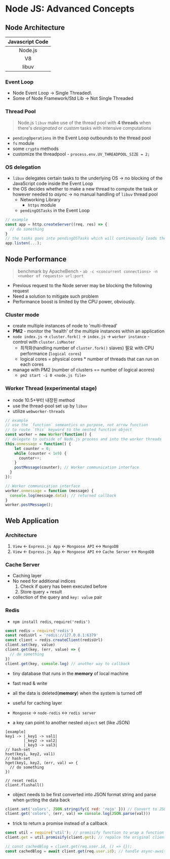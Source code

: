 # Node JS: Advanced Concepts

## Node Architecture
| Javascript Code |
| :-------------: |
|     Node.js     |
|       V8        |
|      libuv      |

### Event Loop
* Node Event Loop &rarr; Single Threaded\
* Some of Node Framework/Std Lib &rarr; Not Single Threaded

### Thread Pool
> Node.js `libuv` make use of the thread pool with **4 threads** when there's *designated* or *custom* tasks with intensive computations
  * `pendingOperations` in the Event Loop outbounds to the thread pool
  * `fs` module
  * some `crypto` methods
  * customize the threadpool - `process.env.UV_THREADPOOL_SIZE = 2;`

### OS delegation
* `libuv` delegates certain tasks to the underlying OS &rarr; no blocking of the JavaScript code inside the Event Loop
* the OS decides whether to make a new thread to compute the task or however needed to *async* &rarr; no manual handling of `libuv` thread pool
  * Networking Library
    * `https` module
  * `pendingOSTasks` in the Event Loop
```javascript
// example
const app = http.createServer((req, res) => {
  // do something
}
// the tasks goes into pendingOSTasks which will continuously loads the shouldContinue of the Event Loop
app.listen(...);
```


## Node Performance
> benchmark by ApacheBench - `ab -c <concurrent connections> -n <number of requests> url:port`
* Previous request to the Node server may be blocking the following request
* Need a solution to mitigate such problem
* Performance boost is limited by the CPU power, obviously.

### Cluster mode
* create multiple instances of node to 'multi-thread'
* **PM2** - monitor the 'health' of the multiple instances within an application
* `node index.js` &rarr; `cluster.fork()` &rarr; `index.js` &rarr; `worker instance` - control with `cluster.isMaster`
  * 최적화(handling number of `cluster.fork()` slaves) 필요 with CPU performance (`logical cores`)
  * logical cores = physical cores * number of threads that can run on each cores
* manage with PM2 (number of clusters == number of logical acores)
  * `pm2 start -i 0 <node.js file>`


### Worker Thread (experimental stage)
* node 10.5+부터 내장된 method
* use the thread-pool set up by `libuv`
* utilize `webworker-threads`
```javascript
// example
// use the `function` semeantics on purpose, not arrow function
// to route `this` keyword to the nested function object
const worker = new Worker(function() {
// delegate to outside of Node.js process and into the worker threads
this.onmessage = function() {
    let counter = 0;
    while (counter < 1e9) {
      counter++;
    }
    postMessage(counter); // Worker communication interface
  }
});

// Worker communication interface
worker.onmessage = function (message) {
  console.log(message.data); // returned callback
}
worker.postMessage();
```


## Web Application

### Architecture
1. `View` &larr; `Express.js App` &larr; `Mongoose API` &harr; `MongoDB`
2. `View` &larr; `Express.js App` &larr; `Mongoose API` &harr; `Cache Server` &harr; `MongoDB`

### Cache Server
* Caching layer
* No need for additional indices
  1. Check if query has been executed before
  2. Store query + result
* collection of the query and `key: value` pair

### Redis
* `npm install redis`, `require('redis')`
```javascript
const redis = require('redis')
const redisUrl = 'redis://127.0.0.1:6379'
const client = redis.createClient(redisUrl)
client.set(key, value)
client.get(key, (err, value) => {
  // do something
})
client.get(key, console.log) // another way to callback
```
* tiny database that runs in the **memory** of local machine
* fast read & write
* all the data is deleted(**memory**) when the system is turned off
* useful for caching layer

* `Mongoose` &rarr; `node-redis` &harr; `redis server`

* a key can point to another nested `object` set (like JSON)
```
[example]
key1 -> |_key1 -> val1|
        |_key2 -> val2|
        |_key3 -> val3|
// hash-set
hset(key1, key2, val1)
// hash-set
hget(key1, key2, (err, val) => {
  // do something
})

// reset redis
client.flushall()
```
* object needs to be first converted into JSON format string and parse when `get`ting the data back
```javascript
client.set('colors', JSON.stringify({ red: 'rojo' })) // Convert to JSON format string
client.get('colors', (err, val) => console.log(JSON.parse(val)))
```

* trick to return a promise instead of a callback
```javascript
const util = require('util'); // promisify function to wrap a function to return a promise
client.get = util.promisify(client.get); // repalce the original client.get with util.promisify function

// const cachedBlog = client.get(req.user.id, () => {});
const cachedBlog = await client.get(req.user.id); // handle async-awaits
```